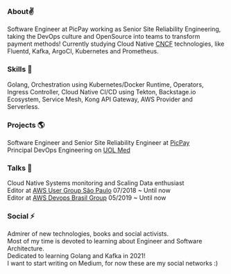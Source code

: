 ### About:v:
Software Engineer at PicPay working as Senior Site Reliability Engineering, taking the DevOps culture and OpenSource into teams to transform payment methods! Currently studying Cloud Native [CNCF](https://www.cncf.io/) technologies, like Fluentd, Kafka, ArgoCI, Kubernetes and Prometheus.

### Skills 🔖
Golang, Orchestration using Kubernetes/Docker Runtime, Operators, Ingress Controller, Cloud Native CI/CD using Tekton, Backstage.io Ecosystem, Service Mesh, Kong API Gateway, AWS Provider and Serverless.

### Projects :earth_americas:
Software Engineer and Senior Site Reliability Engineer at [PicPay](https://picpay.com/site) \
Principal DevOps Engineering on [UOL Med](http://uolmed.com.br/)

### Talks :dizzy:
Cloud Native Systems monitoring and Scaling Data enthusiast \
Editor at [AWS User Group São Paulo](https://www.meetup.com/pt-BR/awsusergroupsp/) 07/2018 ~ Until now \
Editor at [AWS Devops Brasil Group](https://www.meetup.com/pt-BR/AWS-DevOps-Brasil/) 05/2019 ~ Until now

### Social :zap:
Admirer of new technologies, books and social activists. \
Most of my time is devoted to learning about Engineer and Software Architecture. \
Dedicated to learning Golang and Kafka in 2021! \
I want to start writing on Medium, for now these are my social networks :)
